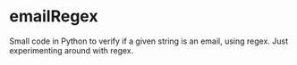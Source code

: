 # emailRegex
Small code in Python to verify if a given string is an email, using regex. Just experimenting around with regex.

